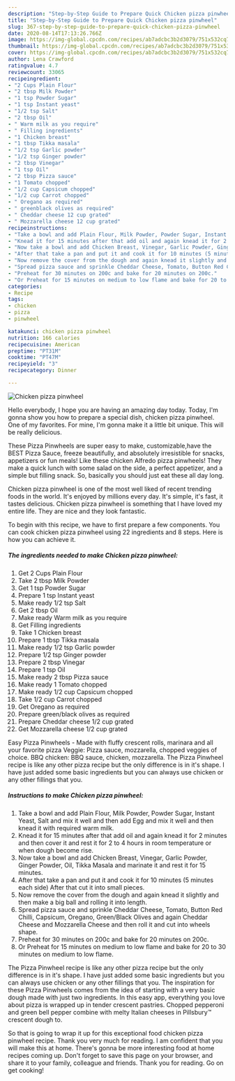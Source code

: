 ```yaml
---
description: "Step-by-Step Guide to Prepare Quick Chicken pizza pinwheel"
title: "Step-by-Step Guide to Prepare Quick Chicken pizza pinwheel"
slug: 367-step-by-step-guide-to-prepare-quick-chicken-pizza-pinwheel
date: 2020-08-14T17:13:26.766Z
image: https://img-global.cpcdn.com/recipes/ab7adcbc3b2d3079/751x532cq70/chicken-pizza-pinwheel-recipe-main-photo.jpg
thumbnail: https://img-global.cpcdn.com/recipes/ab7adcbc3b2d3079/751x532cq70/chicken-pizza-pinwheel-recipe-main-photo.jpg
cover: https://img-global.cpcdn.com/recipes/ab7adcbc3b2d3079/751x532cq70/chicken-pizza-pinwheel-recipe-main-photo.jpg
author: Lena Crawford
ratingvalue: 4.7
reviewcount: 33065
recipeingredient:
- "2 Cups Plain Flour"
- "2 tbsp Milk Powder"
- "1 tsp Powder Sugar"
- "1 tsp Instant yeast"
- "1/2 tsp Salt"
- "2 tbsp Oil"
- " Warm milk as you require"
- " Filling ingredients"
- "1 Chicken breast"
- "1 tbsp Tikka masala"
- "1/2 tsp Garlic powder"
- "1/2 tsp Ginger powder"
- "2 tbsp Vinegar"
- "1 tsp Oil"
- "2 tbsp Pizza sauce"
- "1 Tomato chopped"
- "1/2 cup Capsicum chopped"
- "1/2 cup Carrot chopped"
- " Oregano as required"
- " greenblack olives as required"
- " Cheddar cheese 12 cup grated"
- " Mozzarella cheese 12 cup grated"
recipeinstructions:
- "Take a bowl and add Plain Flour, Milk Powder, Powder Sugar, Instant Yeast, Salt and mix it well and then add Egg and mix it well and then knead it with required warm milk."
- "Knead it for 15 minutes after that add oil and again knead it for 2 minutes and then cover it and rest it for 2 to 4 hours in room temperature or when dough become rise."
- "Now take a bowl and add Chicken Breast, Vinegar, Garlic Powder, Ginger Powder, Oil, Tikka Masala and marinate it and rest it for 15 minutes."
- "After that take a pan and put it and cook it for 10 minutes (5 minutes each side) After that cut it into small pieces."
- "Now remove the cover from the dough and again knead it slightly and then make a big ball and rolling it into length."
- "Spread pizza sauce and sprinkle Cheddar Cheese, Tomato, Button Red Chilli, Capsicum, Oregano, Green/Black Olives and again Cheddar Cheese and Mozzarella Cheese and then roll it and cut into wheels shape."
- "Preheat for 30 minutes on 200c and bake for 20 minutes on 200c."
- "Or Preheat for 15 minutes on medium to low flame and bake for 20 to 30 minutes on medium to low flame."
categories:
- Recipe
tags:
- chicken
- pizza
- pinwheel

katakunci: chicken pizza pinwheel 
nutrition: 166 calories
recipecuisine: American
preptime: "PT31M"
cooktime: "PT47M"
recipeyield: "3"
recipecategory: Dinner

---
```



![Chicken pizza pinwheel](https://img-global.cpcdn.com/recipes/ab7adcbc3b2d3079/751x532cq70/chicken-pizza-pinwheel-recipe-main-photo.jpg)

Hello everybody, I hope you are having an amazing day today. Today, I'm gonna show you how to prepare a special dish, chicken pizza pinwheel. One of my favorites. For mine, I'm gonna make it a little bit unique. This will be really delicious.

These Pizza Pinwheels are super easy to make, customizable,have the BEST Pizza Sauce, freeze beautifully, and absolutely irresistible for snacks, appetizers or fun meals! Like these chicken Alfredo pizza pinwheels! They make a quick lunch with some salad on the side, a perfect appetizer, and a simple but filling snack. So, basically you should just eat these all day long.

Chicken pizza pinwheel is one of the most well liked of recent trending foods in the world. It's enjoyed by millions every day. It's simple, it's fast, it tastes delicious. Chicken pizza pinwheel is something that I have loved my entire life. They are nice and they look fantastic.


To begin with this recipe, we have to first prepare a few components. You can cook chicken pizza pinwheel using 22 ingredients and 8 steps. Here is how you can achieve it.

<!--inarticleads1-->

##### The ingredients needed to make Chicken pizza pinwheel:

1. Get 2 Cups Plain Flour
1. Take 2 tbsp Milk Powder
1. Get 1 tsp Powder Sugar
1. Prepare 1 tsp Instant yeast
1. Make ready 1/2 tsp Salt
1. Get 2 tbsp Oil
1. Make ready  Warm milk as you require
1. Get  Filling ingredients
1. Take 1 Chicken breast
1. Prepare 1 tbsp Tikka masala
1. Make ready 1/2 tsp Garlic powder
1. Prepare 1/2 tsp Ginger powder
1. Prepare 2 tbsp Vinegar
1. Prepare 1 tsp Oil
1. Make ready 2 tbsp Pizza sauce
1. Make ready 1 Tomato chopped
1. Make ready 1/2 cup Capsicum chopped
1. Take 1/2 cup Carrot chopped
1. Get  Oregano as required
1. Prepare  green/black olives as required
1. Prepare  Cheddar cheese 1/2 cup grated
1. Get  Mozzarella cheese 1/2 cup grated


Easy Pizza Pinwheels - Made with fluffy crescent rolls, marinara and all your favorite pizza Veggie: Pizza sauce, mozzarella, chopped veggies of choice. BBQ chicken: BBQ sauce, chicken, mozzarella. The Pizza Pinwheel recipe is like any other pizza recipe but the only difference is in it&#39;s shape. I have just added some basic ingredients but you can always use chicken or any other fillings that you. 

<!--inarticleads2-->

##### Instructions to make Chicken pizza pinwheel:

1. Take a bowl and add Plain Flour, Milk Powder, Powder Sugar, Instant Yeast, Salt and mix it well and then add Egg and mix it well and then knead it with required warm milk.
1. Knead it for 15 minutes after that add oil and again knead it for 2 minutes and then cover it and rest it for 2 to 4 hours in room temperature or when dough become rise.
1. Now take a bowl and add Chicken Breast, Vinegar, Garlic Powder, Ginger Powder, Oil, Tikka Masala and marinate it and rest it for 15 minutes.
1. After that take a pan and put it and cook it for 10 minutes (5 minutes each side) After that cut it into small pieces.
1. Now remove the cover from the dough and again knead it slightly and then make a big ball and rolling it into length.
1. Spread pizza sauce and sprinkle Cheddar Cheese, Tomato, Button Red Chilli, Capsicum, Oregano, Green/Black Olives and again Cheddar Cheese and Mozzarella Cheese and then roll it and cut into wheels shape.
1. Preheat for 30 minutes on 200c and bake for 20 minutes on 200c.
1. Or Preheat for 15 minutes on medium to low flame and bake for 20 to 30 minutes on medium to low flame.


The Pizza Pinwheel recipe is like any other pizza recipe but the only difference is in it&#39;s shape. I have just added some basic ingredients but you can always use chicken or any other fillings that you. The inspiration for these Pizza Pinwheels comes from the idea of starting with a very basic dough made with just two ingredients. In this easy app, everything you love about pizza is wrapped up in tender crescent pastries. Chopped pepperoni and green bell pepper combine with melty Italian cheeses in Pillsbury™ crescent dough to. 

So that is going to wrap it up for this exceptional food chicken pizza pinwheel recipe. Thank you very much for reading. I am confident that you will make this at home. There's gonna be more interesting food at home recipes coming up. Don't forget to save this page on your browser, and share it to your family, colleague and friends. Thank you for reading. Go on get cooking!
